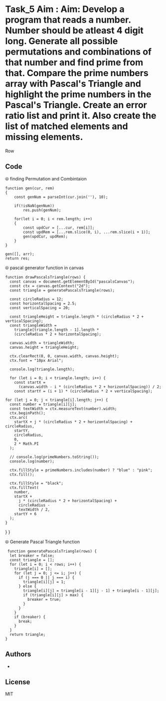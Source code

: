 # Task_5 Aim : Aim: Develop a program that reads a number. Number should be atleast 4 digit long. Generate all possible permutations and combinations of that number and find prime from that. Compare the prime numbers array with Pascal's Triangle and highlight the prime numbers in the Pascal's Triangle. Create an error ratio list and print it. Also create the list of matched elements and missing elements.


Row



## Code

⦾ finding Permutation and  Combintaion


    function gen(cur, rem) 
    {
        const genNum = parseInt(cur.join(''), 10);

        if(!isNaN(genNum)) 
            res.push(genNum);
    
        for(let i = 0; i < rem.length; i++) 
        {
            const updCur = [...cur, rem[i]];
            const updRem = [...rem.slice(0, i), ...rem.slice(i + 1)];
            gen(updCur, updRem);
        }
    }
  
    gen([], arr);
    return res;


⦾ pascal generator  function in canvas  


    function drawPascalsTriangle(rows) {
      const canvas = document.getElementById("pascalsCanvas");
      const ctx = canvas.getContext("2d");
      const triangle = generatePascalsTriangle(rows);
    
      const circleRadius = 12;
      const horizontalSpacing = 2.5;
      const verticalSpacing = 20;
    
      const triangleHeight = triangle.length * (circleRadius * 2 + verticalSpacing);
      const triangleWidth =
        triangle[triangle.length - 1].length *
        (circleRadius * 2 + horizontalSpacing);
    
      canvas.width = triangleWidth;
      canvas.height = triangleHeight;
    
      ctx.clearRect(0, 0, canvas.width, canvas.height);
      ctx.font = "10px Arial";
    
      console.log(triangle.length);
    
      for (let i = 0; i < triangle.length; i++) {
        const startX =
          (canvas.width - i * (circleRadius * 2 + horizontalSpacing)) / 2;
        const startY = (i + 1) * (circleRadius * 2 + verticalSpacing);

    for (let j = 0; j < triangle[i].length; j++) {
      const number = triangle[i][j];
      const textWidth = ctx.measureText(number).width;
      ctx.beginPath();
      ctx.arc(
        startX + j * (circleRadius * 2 + horizontalSpacing) + circleRadius,
        startY,
        circleRadius,
        0,
        2 * Math.PI
      );

      // console.log(primeNumbers.toString());
      console.log(number);

      ctx.fillStyle = primeNumbers.includes(number) ? "blue" : "pink";
      ctx.fill();

      ctx.fillStyle = "black";
      ctx.fillText(
        number,
        startX +
          j * (circleRadius * 2 + horizontalSpacing) +
          circleRadius -
          textWidth / 2,
        startY + 6
      );
    }
  }
}
    
   


⦾ Generate Pascal Triangle function



     function generatePascalsTriangle(rows) {
      let breaker = false;
      const triangle = [];
      for (let i = 0; i < rows; i++) {
        triangle[i] = [];
        for (let j = 0; j <= i; j++) {
          if (j === 0 || j === i) {
            triangle[i][j] = 1;
          } else {
            triangle[i][j] = triangle[i - 1][j - 1] + triangle[i - 1][j];
            if (triangle[i][j] > max) {
              breaker = true;
            }
          }
        }
        if (breaker) {
          break;
        }
      }
      return triangle;
    }
    
      

## Authors

- 


## License

MIT
